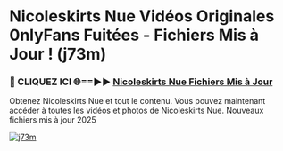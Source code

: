 # Nicoleskirts Nue Vidéos Originales 0nlyFans Fuitées - Fichiers Mis à Jour ! (j73m)

<h3>🔴 CLIQUEZ ICI 🌐==►► <a href="https://tinyurl.com/2pmr4ezf" rel="nofollow">Nicoleskirts Nue Fichiers Mis à Jour</a></h3>

Obtenez Nicoleskirts Nue et tout le contenu. Vous pouvez maintenant accéder à toutes les vidéos et photos de Nicoleskirts Nue. Nouveaux fichiers mis à jour 2025

[![j73m](https://i.imgur.com/6SNvagu.gif)](https://tinyurl.com/2pmr4ezf)
